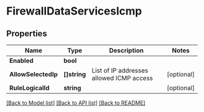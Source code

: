 # FirewallDataServicesIcmp

## Properties

Name | Type | Description | Notes
------------ | ------------- | ------------- | -------------
**Enabled** | **bool** |  | 
**AllowSelectedIp** | **[]string** | List of IP addresses allowed ICMP access | [optional] 
**RuleLogicalId** | **string** |  | [optional] 

[[Back to Model list]](../README.md#documentation-for-models) [[Back to API list]](../README.md#documentation-for-api-endpoints) [[Back to README]](../README.md)


